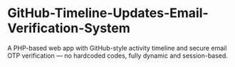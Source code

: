 # GitHub-Timeline-Updates-Email-Verification-System
 A PHP-based web app with GitHub-style activity timeline and secure email OTP verification — no hardcoded codes, fully dynamic and session-based.
